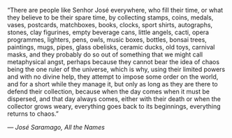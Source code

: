 “There are people like Senhor José everywhere, who fill their time, or what they believe to be their spare time, by collecting stamps, coins, medals, vases, postcards, matchboxes, books, clocks, sport shirts, autographs, stones, clay figurines, empty beverage cans, little angels, cacti, opera programmes, lighters, pens, owls, music boxes, bottles, bonsai trees, paintings, mugs, pipes, glass obelisks, ceramic ducks, old toys, carnival masks, and they probably do so out of something that we might call metaphysical angst, perhaps because they cannot bear the idea of chaos being the one ruler of the universe, which is why, using their limited powers and with no divine help, they attempt to impose some order on the world, and for a short while they manage it, but only as long as they are there to defend their collection, because when the day comes when it must be dispersed, and that day always comes, either with their death or when the collector grows weary, everything goes back to its beginnings, everything returns to chaos.”

*― José Saramago, All the Names*
